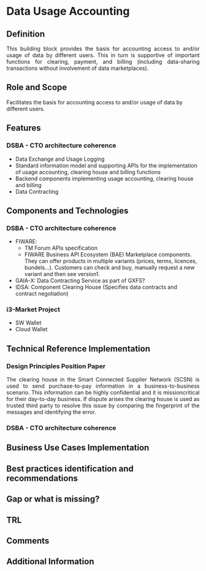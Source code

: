 # Data Usage Accounting
## Definition
<div align="justify">This building block provides the basis for accounting access to and/or usage of data by different users. This in turn is supportive of important functions for clearing, payment, and billing (including data-sharing transactions without involvement of data marketplaces).</div> 

## Role and Scope
Facilitates the basis for accounting access to and/or usage of data by different users.

## Features 
### DSBA - CTO architecture coherence
- Data Exchange and Usage Logging
- Standard information model and supporting APIs for the implementation of usage accounting, clearing house and billing functions
- Backend components implementing usage accounting, clearing house and billing
- Data Contracting

## Components and Technologies
### DSBA - CTO architecture coherence
- FIWARE: 
  - TM Forum APIs specification
  - FIWARE Business API Ecosystem (BAE) Marketplace components. They can offer products in multiple variants (prices, terms, licences, bundels…). Customers can check and buy, manually request a new variant and then see version1.
- GAIA-X: Data Contracting Service as part of GXFS?
- IDSA: Component Clearing House (Specifies data contracts and contract negotiation)

### i3-Market Project
- SW Wallet
- Cloud Wallet

## Technical Reference Implementation
### Design Principles Position Paper
<div align="justify">The clearing house in the Smart Connected Supplier Network (SCSN) is used to send purchase-to-pay information in a business-to-business scenario. This information can be highly confidential and it is missioncritical for their day-to-day business. If dispute arises the clearing house is used as trusted third party to resolve this issue by comparing the fingerprint of the messages and identifying the error.</div>

### DSBA - CTO architecture coherence

## Business Use Cases Implementation

## Best practices identification and recommendations

## Gap or what is missing?

## TRL

## Comments

## Additional Information
